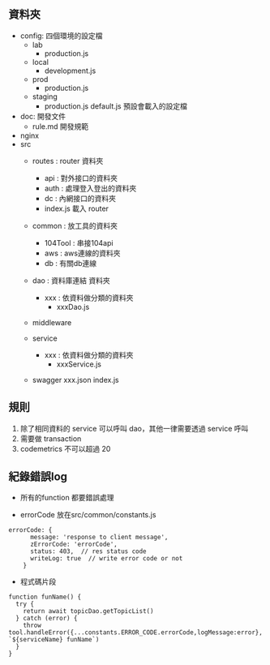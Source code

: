 ## 資料夾

- config: 四個環境的設定檔
  - lab
    - production.js
  - local
    - development.js
  - prod
    - production.js
  - staging
    - production.js
  default.js 預設會載入的設定檔
- doc: 開發文件
  - rule.md 開發規範
- nginx
- src
  - routes : router 資料夾
    - api : 對外接口的資料夾
    - auth : 處理登入登出的資料夾
    - dc : 內網接口的資料夾
    - index.js 載入 router
  - common : 放工具的資料夾
    - 104Tool : 串接104api
    - aws : aws連線的資料夾
    - db : 有關db連線

  - dao : 資料庫連結 資料夾
    - xxx : 依資料做分類的資料夾
      - xxxDao.js
  - middleware
  - service
    - xxx : 依資料做分類的資料夾
      - xxxService.js
  - swagger
    xxx.json
    index.js

## 規則

1. 除了相同資料的 service 可以呼叫 dao，其他一律需要透過 service 呼叫
2. 需要做 transaction
3. codemetrics 不可以超過 20

## 紀錄錯誤log

- 所有的function 都要錯誤處理

- errorCode 放在src/common/constants.js
```
errorCode: {
      message: 'response to client message',
      zErrorCode: 'errorCode',
      status: 403,  // res status code
      writeLog: true  // write error code or not
    }

```


- 程式碼片段
```
function funName() {
  try {
    return await topicDao.getTopicList()
  } catch (error) {
    throw tool.handleError({...constants.ERROR_CODE.errorCode,logMessage:error}, `${serviceName} funName`)
  }
}

```